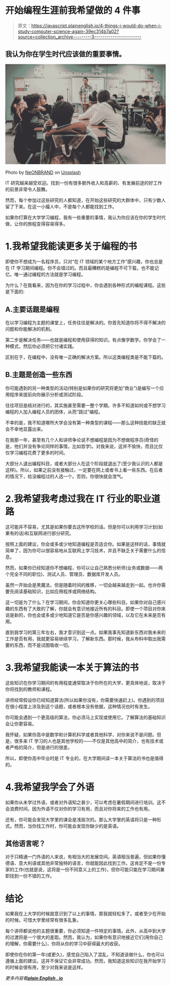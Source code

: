 # 开始编程生涯前我希望做的 4 件事

> 原文：<https://javascript.plainenglish.io/4-things-i-would-do-when-i-study-computer-science-again-39ec314b7a02?source=collection_archive---------3----------------------->

## 我认为你在学生时代应该做的重要事情。

![](img/f4da7666976ad2b0942d06e04ab3770c.png)

Photo by [NeONBRAND](https://unsplash.com/@neonbrand?utm_source=medium&utm_medium=referral) on [Unsplash](https://unsplash.com?utm_source=medium&utm_medium=referral)

IT 研究越来越受欢迎。找到一份有很多额外收入和高薪的、有发展前途的好工作的前景非常令人鼓舞。

然而，每个参加过这些研究的人都知道，在开始这些研究的大群体中，只有少数人留了下来。在这一小撮人中，不是每个人都能找到工作。

如果你打算在大学学习编程，我有一些重要的事情，我认为你应该在你的学生时代做，让你的旅程变得容易得多。

# 1.我希望我能读更多关于编程的书

即使你不想成为一名程序员，只对“在 IT 领域的某个地方工作”感兴趣，你也总是在 IT 学习期间编程。你不会错过的。而且最糟糕的是编程不可下载，也不能记忆。唯一通过编程的方法就是学习编程。

为什么？在我看来，因为在你的学习过程中，你会遇到各种形式的编程课程。这些是下面的:

## A.主要话题是编程

在以学习编程为主题的课堂上，任务往往是解决的。你首先知道你将不得不解决的问题和你能解决的机制。

第二步是解决任务——也就是编程和使用获得的知识。有点像学数学。你学会了一种模式，然后你必须把它付诸实践。

区别在于，在编程中，没有唯一正确的解决方案。所以这类编程类是不能下载的。

## B.主题是创造一些东西

你可能遇到的另一种类型的活动(特别是如果你的研究将更加“商业”)是编写一个应用程序来提前向你展示分析或测试阶段。

往往项目是结对进行的，其实施甚至需要一整个学期。许多不知道如何或不想学习编程的人加入编程人员的团体，从而“跳过”编程。

不幸的是，我不知道哪所大学会没有第一种类型的课程——那么这种技能的缺乏就会不幸地显露出来。

在我那一年，甚至有几个人和讲师争论说不想编程是因为不想做程序员(奇怪的是，他们并没有争论同样的事情，比如哲学)。对我来说，这并不愉快，而且比仅仅学习编程花费了更多的时间。

大部分人退出编程科目，或者大部分人在这个阶段就退出了(至少我认识的人都是这样)。所以，如果之前没有接触过，一定要在网上或者书上看一些东西。在后者的情况下，给没编程过的人选一个。否则，你很快就会泄气。

# 2.我希望我考虑过我在 IT 行业的职业道路

这可能并不容易，尤其是如果你要去这所学校的话。但是你可以利用学习计划(如果有的话)和互联网进行部分研究。

按照上面的建议，你会或多或少地知道编程是否适合你。如果是这样的话，事情就简单了，因为你可以很容易地从互联网上学习技术，并且不缺乏关于需要什么的信息。

然而，如果你已经知道你不想编程，你可以让自己熟悉分析师(业务或数据——两个完全不同的职位)、测试人员、管理员、数据库开发人员。

虽然一开始会是黑魔法，但是随着时间的推移，一切会越来越走到一起。也许你需要先阅读基础知识，比如应用程序或网络结构。

这一切是为了什么？在学习期间，你会知道你更关心哪些科目。如果你对自己感兴趣的东西有了大致的了解，你就会有意识地接近所有的科目。即使一个项目对你来说是新的，你也会或多或少地知道它是否是你感兴趣的领域，以及它在未来是否有用。

直到我学习的第三年左右，我才意识到这一点。如果我事先知道新东西对我未来的工作是否有用，我就更容易继续学习，了解新东西。那时候，我从布料中取出我需要的东西，而不是试图吸收一切。

# 3.我希望我能读一本关于算法的书

这些知识在你学习期间的有用程度通常取决于你所在的大学，更具体地说，取决于你将找到的教师和课程。

讲师经常假设你已经知道算法(所以如果你没有，你需要快速赶上)。你遇到的项目在很小程度上涉及到这个话题，或者根本没有依据，这种情况也时有发生。

你可能会遇到一个更高级的算法，你必须马上实现或使用它。了解算法的基础知识会让你更容易。

我怀疑，如果你高中是数学和计算机科学或者其他科学，对你来说不是问题。但是，很多来 IT 学习的人也是其他学校的——不仅是其他高中的简介，也有技术或者严格的简介，但是进行的很差。

所以，即使你高中毕业时是 IT 专业的，在大学期间读一本关于算法的书也是值得的。

# 4.我希望我学会了外语

如果你从未学过外语，或者对外语知之甚少，可以考虑在暑假期间进行培训。这不会浪费时间，因为外语不仅对你的学习有用，而且对你将来的工作也有用。

还有，你可能会发现大学里的课会是浅层次的。那么大学里的英语将只是一种形式。然而，当你找工作时，你可能会发现你缺少的是英语。

## 其他语言呢？

对于只精通一门外语的人来说，有相当大的发展空间。英语相当普遍，但如果你懂德语、意大利语或其他非常独特的语言，你就能因此找到工作。这肯定不是一份专家的工作(也就是说，这将是一份不同意义上的工作)，但你可能只能在学习期间兼职找到一份不错的工作。

# 结论

如果我在上大学的时候就意识到了以上的事情，那我就轻松多了。或者至少在开始的时候。可惜大学里经常有很多乱象。

每个讲师都说他的主题很重要，你必须知道一件特定的事情。此外，从高中到大学的过渡将是一个很大的差距。然而，我认为，如果你有意识地接近它们(用你自己的理解，你需要什么)，你将从你的学习中获得最大的收获。

即使你在你的第一年(或更久)，感觉自己陷入了混乱，不知道该做什么，你也可以遵循上面的建议。这并不保证它会非常成功。然而，我知道这些知识在我开始学习的时候会很有用，至少对我来说是这样。

*更多内容看*[***plain English . io***](https://plainenglish.io/)